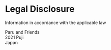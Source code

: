 # Legal Disclosure

Information in accordance with the applicable law

Paru and Friends\
2021 Puji\
Japan
